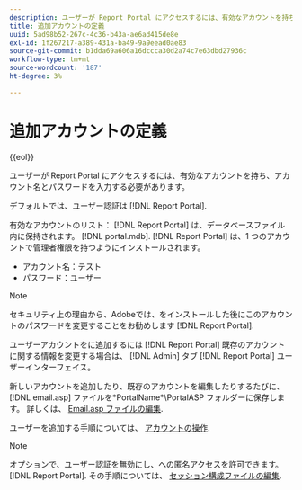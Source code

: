 ```yaml
---
description: ユーザーが Report Portal にアクセスするには、有効なアカウントを持ち、アカウント名とパスワードを入力する必要があります。
title: 追加アカウントの定義
uuid: 5ad98b52-267c-4c36-b43a-ae6ad415de8e
exl-id: 1f267217-a389-431a-ba49-9a9eead0ae83
source-git-commit: b1dda69a606a16dccca30d2a74c7e63dbd27936c
workflow-type: tm+mt
source-wordcount: '187'
ht-degree: 3%

---
```


# 追加アカウントの定義

{{eol}}

ユーザーが Report Portal にアクセスするには、有効なアカウントを持ち、アカウント名とパスワードを入力する必要があります。

デフォルトでは、ユーザー認証は [!DNL Report Portal].

有効なアカウントのリスト： [!DNL Report Portal] は、データベースファイル内に保持されます。 [!DNL portal.mdb]. [!DNL Report Portal] は、1 つのアカウントで管理者権限を持つようにインストールされます。

* アカウント名：テスト
* パスワード：ユーザー

>[!NOTE]
>
>セキュリティ上の理由から、Adobeでは、をインストールした後にこのアカウントのパスワードを変更することをお勧めします [!DNL Report Portal].

ユーザーアカウントをに追加するには [!DNL Report Portal] 既存のアカウントに関する情報を変更する場合は、 [!DNL Admin] タブ [!DNL Report Portal] ユーザーインターフェイス。

新しいアカウントを追加したり、既存のアカウントを編集したりするたびに、 [!DNL email.asp] ファイルを\*PortalName*\PortalASP フォルダーに保存します。 詳しくは、 [Email.asp ファイルの編集](../../../home/c-rpt-oview/c-install-rpt-port/t-email-file.md#task-d9f4f306d38e435aa7effab3d94f690b).

ユーザーを追加する手順については、 [アカウントの操作](../../../home/c-rpt-oview/c-admin-rpt/c-work-accts/c-work-accts.md#concept-c933a1940bda4a3489d61d8af315e45d).

>[!NOTE]
>
>オプションで、ユーザー認証を無効にし、への匿名アクセスを許可できます。 [!DNL Report Portal]. その手順については、 [セッション構成ファイルの編集](../../../home/c-rpt-oview/c-install-rpt-port/t-edit-sess-config-file.md#task-cf11c3a780bd4936afd3f64a6b30afc7).
